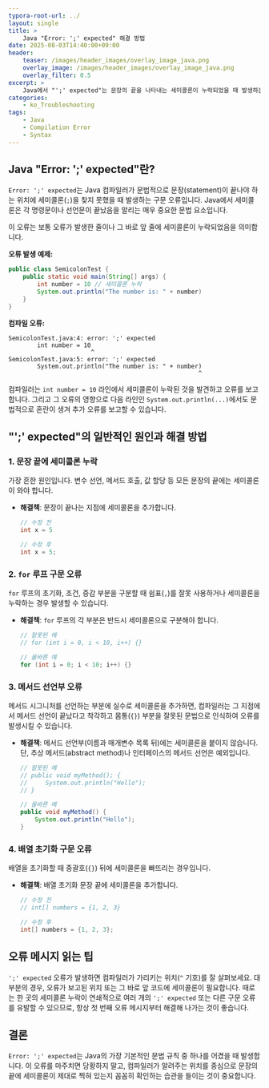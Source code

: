 ```yaml
---
typora-root-url: ../
layout: single
title: >
    Java "Error: ';' expected" 해결 방법
date: 2025-08-03T14:40:00+09:00
header:
    teaser: /images/header_images/overlay_image_java.png
    overlay_image: /images/header_images/overlay_image_java.png
    overlay_filter: 0.5
excerpt: >
    Java에서 "';' expected"는 문장의 끝을 나타내는 세미콜론이 누락되었을 때 발생하는 기본적인 컴파일 오류입니다. 이 글에서는 오류의 원인과 해결 방법을 알아봅니다.
categories:
    - ko_Troubleshooting
tags:
    - Java
    - Compilation Error
    - Syntax
---
```


## Java "Error: ';' expected"란?

`Error: ';' expected`는 Java 컴파일러가 문법적으로 문장(statement)이 끝나야 하는 위치에 세미콜론(`;`)을 찾지 못했을 때 발생하는 구문 오류입니다. Java에서 세미콜론은 각 명령문이나 선언문이 끝났음을 알리는 매우 중요한 문법 요소입니다.

이 오류는 보통 오류가 발생한 줄이나 그 바로 앞 줄에 세미콜론이 누락되었음을 의미합니다.

**오류 발생 예제:**
```java
public class SemicolonTest {
    public static void main(String[] args) {
        int number = 10 // 세미콜론 누락
        System.out.println("The number is: " + number)
    }
}
```

**컴파일 오류:**
```
SemicolonTest.java:4: error: ';' expected
        int number = 10
                       ^
SemicolonTest.java:5: error: ';' expected
        System.out.println("The number is: " + number)
                                                     ^
```
컴파일러는 `int number = 10` 라인에서 세미콜론이 누락된 것을 발견하고 오류를 보고합니다. 그리고 그 오류의 영향으로 다음 라인인 `System.out.println(...)`에서도 문법적으로 혼란이 생겨 추가 오류를 보고할 수 있습니다.

## "';' expected"의 일반적인 원인과 해결 방법

### 1. 문장 끝에 세미콜론 누락

가장 흔한 원인입니다. 변수 선언, 메서드 호출, 값 할당 등 모든 문장의 끝에는 세미콜론이 와야 합니다.

- **해결책**: 문장이 끝나는 지점에 세미콜론을 추가합니다.
    ```java
    // 수정 전
    int x = 5

    // 수정 후
    int x = 5;
    ```

### 2. `for` 루프 구문 오류

`for` 루프의 초기화, 조건, 증감 부분을 구분할 때 쉼표(`,`)를 잘못 사용하거나 세미콜론을 누락하는 경우 발생할 수 있습니다.

- **해결책**: `for` 루프의 각 부분은 반드시 세미콜론으로 구분해야 합니다.
    ```java
    // 잘못된 예
    // for (int i = 0, i < 10, i++) {}

    // 올바른 예
    for (int i = 0; i < 10; i++) {}
    ```

### 3. 메서드 선언부 오류

메서드 시그니처를 선언하는 부분에 실수로 세미콜론을 추가하면, 컴파일러는 그 지점에서 메서드 선언이 끝났다고 착각하고 몸통(`{}`) 부분을 잘못된 문법으로 인식하여 오류를 발생시킬 수 있습니다.

- **해결책**: 메서드 선언부(이름과 매개변수 목록 뒤)에는 세미콜론을 붙이지 않습니다. 단, 추상 메서드(abstract method)나 인터페이스의 메서드 선언은 예외입니다.
    ```java
    // 잘못된 예
    // public void myMethod(); {
    //     System.out.println("Hello");
    // }

    // 올바른 예
    public void myMethod() {
        System.out.println("Hello");
    }
    ```

### 4. 배열 초기화 구문 오류

배열을 초기화할 때 중괄호(`{}`) 뒤에 세미콜론을 빠뜨리는 경우입니다.

- **해결책**: 배열 초기화 문장 끝에 세미콜론을 추가합니다.
    ```java
    // 수정 전
    // int[] numbers = {1, 2, 3}

    // 수정 후
    int[] numbers = {1, 2, 3};
    ```

## 오류 메시지 읽는 팁

`';' expected` 오류가 발생하면 컴파일러가 가리키는 위치(`^` 기호)를 잘 살펴보세요. 대부분의 경우, 오류가 보고된 위치 또는 그 바로 앞 코드에 세미콜론이 필요합니다. 때로는 한 곳의 세미콜론 누락이 연쇄적으로 여러 개의 `';' expected` 또는 다른 구문 오류를 유발할 수 있으므로, 항상 첫 번째 오류 메시지부터 해결해 나가는 것이 좋습니다.

## 결론

`Error: ';' expected`는 Java의 가장 기본적인 문법 규칙 중 하나를 어겼을 때 발생합니다. 이 오류를 마주치면 당황하지 말고, 컴파일러가 알려주는 위치를 중심으로 문장의 끝에 세미콜론이 제대로 찍혀 있는지 꼼꼼히 확인하는 습관을 들이는 것이 중요합니다.

